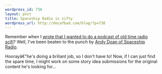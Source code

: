 ```yaml
--- 
wordpress_id: 738
layout: post
title: Spaceship Radio is nifty
wordpress_url: http://decafbad.com/blog/?p=738
---
```

Remember when I [wrote that I wanted to do a podcast of old time radio scifi][sci]?  Well, I've been beaten to the punch by [Andy Doan of Spaceship Radio][sr].  

Hoorayâ€”he's doing a briliant job, so I don't have to!  Now, if I can just find the spare time, I might work on some story idea submissions for the original content he's looking for...

<!-- tags: scifi podcasting podcasts fiction -->

[sr]: http://www.spaceshipradio.com/
[sci]: http://decafbad.com/blog/2005/07/26/a-few-quick-notes-on-podcasts
